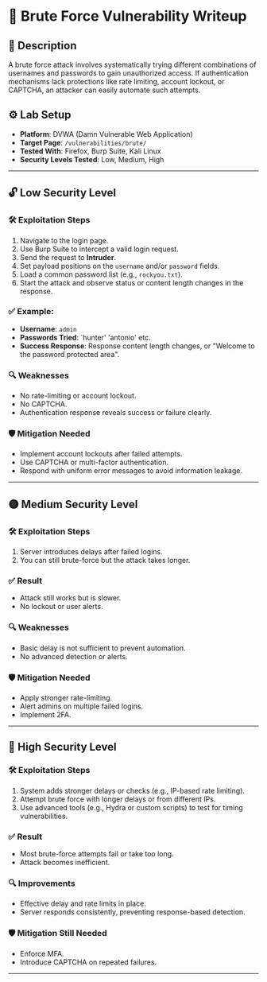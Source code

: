 # 🔐 Brute Force Vulnerability Writeup

## 📌 Description
A brute force attack involves systematically trying different combinations of usernames and passwords to gain unauthorized access. If authentication mechanisms lack protections like rate limiting, account lockout, or CAPTCHA, an attacker can easily automate such attempts.

## ⚙️ Lab Setup
- **Platform**: DVWA (Damn Vulnerable Web Application)
- **Target Page**: `/vulnerabilities/brute/`
- **Tested With**: Firefox, Burp Suite, Kali Linux
- **Security Levels Tested**: Low, Medium, High

---

## 🔓 Low Security Level

### 🛠️ Exploitation Steps
1. Navigate to the login page.
2. Use Burp Suite to intercept a valid login request.
3. Send the request to **Intruder**.
4. Set payload positions on the `username` and/or `password` fields.
5. Load a common password list (e.g., `rockyou.txt`).
6. Start the attack and observe status or content length changes in the response.

### ✅ Example:
- **Username**: `admin`
- **Passwords Tried**: `hunter' 'antonio' etc.
- **Success Response**: Response content length changes, or "Welcome to the password protected area".

### 🔍 Weaknesses
- No rate-limiting or account lockout.
- No CAPTCHA.
- Authentication response reveals success or failure clearly.

### 🛡️ Mitigation Needed
- Implement account lockouts after failed attempts.
- Use CAPTCHA or multi-factor authentication.
- Respond with uniform error messages to avoid information leakage.

---

## 🟡 Medium Security Level

### 🛠️ Exploitation Steps
1. Server introduces delays after failed logins.
2. You can still brute-force but the attack takes longer.

### ✅ Result
- Attack still works but is slower.
- No lockout or user alerts.

### 🔍 Weaknesses
- Basic delay is not sufficient to prevent automation.
- No advanced detection or alerts.

### 🛡️ Mitigation Needed
- Apply stronger rate-limiting.
- Alert admins on multiple failed logins.
- Implement 2FA.

---

## 🔴 High Security Level

### 🛠️ Exploitation Steps
1. System adds stronger delays or checks (e.g., IP-based rate limiting).
2. Attempt brute force with longer delays or from different IPs.
3. Use advanced tools (e.g., Hydra or custom scripts) to test for timing vulnerabilities.

### ✅ Result
- Most brute-force attempts fail or take too long.
- Attack becomes inefficient.

### 🔍 Improvements
- Effective delay and rate limits in place.
- Server responds consistently, preventing response-based detection.

### 🛡️ Mitigation Still Needed
- Enforce MFA.
- Introduce CAPTCHA on repeated failures.

---

